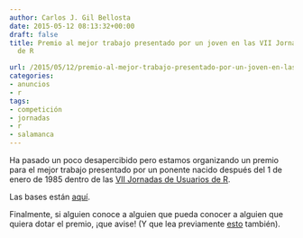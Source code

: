 ```yaml
---
author: Carlos J. Gil Bellosta
date: 2015-05-12 08:13:32+00:00
draft: false
title: Premio al mejor trabajo presentado por un joven en las VII Jornadas de Usuarios
  de R

url: /2015/05/12/premio-al-mejor-trabajo-presentado-por-un-joven-en-las-vii-jornadas-de-usuarios-de-r/
categories:
- anuncios
- r
tags:
- competición
- jornadas
- r
- salamanca
---
```


Ha pasado un poco desapercibido pero estamos organizando un premio para el mejor trabajo presentado por un ponente nacido después del 1 de enero de 1985 dentro de las [VII Jornadas de Usuarios de R](http://r-es.org/7jornadasR/).

Las bases están [aquí](http://r-es.org/7jornadasR/pdf/concursojoven.pdf).

Finalmente, si alguien conoce a alguien que pueda conocer a alguien que quiera dotar el premio, ¡que avise! (Y que lea previamente [esto](http://r-es.org/7jornadasR/pdf/patrocinios_jornadas.pdf) también).
